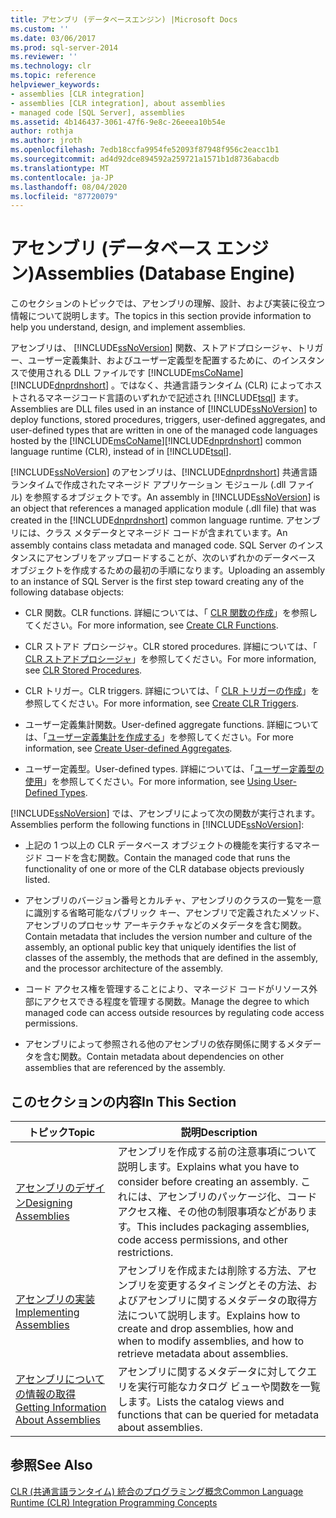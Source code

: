 ```yaml
---
title: アセンブリ (データベースエンジン) |Microsoft Docs
ms.custom: ''
ms.date: 03/06/2017
ms.prod: sql-server-2014
ms.reviewer: ''
ms.technology: clr
ms.topic: reference
helpviewer_keywords:
- assemblies [CLR integration]
- assemblies [CLR integration], about assemblies
- managed code [SQL Server], assemblies
ms.assetid: 4b146437-3061-47f6-9e8c-26eeea10b54e
author: rothja
ms.author: jroth
ms.openlocfilehash: 7edb18ccfa9954fe52093f87948f956c2eacc1b1
ms.sourcegitcommit: ad4d92dce894592a259721a1571b1d8736abacdb
ms.translationtype: MT
ms.contentlocale: ja-JP
ms.lasthandoff: 08/04/2020
ms.locfileid: "87720079"
---
```

# <a name="assemblies-database-engine"></a><span data-ttu-id="b1a67-102">アセンブリ (データベース エンジン)</span><span class="sxs-lookup"><span data-stu-id="b1a67-102">Assemblies (Database Engine)</span></span>
  <span data-ttu-id="b1a67-103">このセクションのトピックでは、アセンブリの理解、設計、および実装に役立つ情報について説明します。</span><span class="sxs-lookup"><span data-stu-id="b1a67-103">The topics in this section provide information to help you understand, design, and implement assemblies.</span></span>  
  
 <span data-ttu-id="b1a67-104">アセンブリは、 [!INCLUDE[ssNoVersion](../../../includes/ssnoversion-md.md)] 関数、ストアドプロシージャ、トリガー、ユーザー定義集計、およびユーザー定義型を配置するために、のインスタンスで使用される DLL ファイルです [!INCLUDE[msCoName](../../../includes/msconame-md.md)] [!INCLUDE[dnprdnshort](../../../includes/dnprdnshort-md.md)] 。ではなく、共通言語ランタイム (CLR) によってホストされるマネージコード言語のいずれかで記述され [!INCLUDE[tsql](../../../includes/tsql-md.md)] ます。</span><span class="sxs-lookup"><span data-stu-id="b1a67-104">Assemblies are DLL files used in an instance of [!INCLUDE[ssNoVersion](../../../includes/ssnoversion-md.md)] to deploy functions, stored procedures, triggers, user-defined aggregates, and user-defined types that are written in one of the managed code languages hosted by the [!INCLUDE[msCoName](../../../includes/msconame-md.md)][!INCLUDE[dnprdnshort](../../../includes/dnprdnshort-md.md)] common language runtime (CLR), instead of in [!INCLUDE[tsql](../../../includes/tsql-md.md)].</span></span>  
  
 <span data-ttu-id="b1a67-105">[!INCLUDE[ssNoVersion](../../../includes/ssnoversion-md.md)] のアセンブリは、[!INCLUDE[dnprdnshort](../../../includes/dnprdnshort-md.md)] 共通言語ランタイムで作成されたマネージド アプリケーション モジュール (.dll ファイル) を参照するオブジェクトです。</span><span class="sxs-lookup"><span data-stu-id="b1a67-105">An assembly in [!INCLUDE[ssNoVersion](../../../includes/ssnoversion-md.md)] is an object that references a managed application module (.dll file) that was created in the [!INCLUDE[dnprdnshort](../../../includes/dnprdnshort-md.md)] common language runtime.</span></span> <span data-ttu-id="b1a67-106">アセンブリには、クラス メタデータとマネージド コードが含まれています。</span><span class="sxs-lookup"><span data-stu-id="b1a67-106">An assembly contains class metadata and managed code.</span></span> <span data-ttu-id="b1a67-107">SQL Server のインスタンスにアセンブリをアップロードすることが、次のいずれかのデータベース オブジェクトを作成するための最初の手順になります。</span><span class="sxs-lookup"><span data-stu-id="b1a67-107">Uploading an assembly to an instance of SQL Server is the first step toward creating any of the following database objects:</span></span>  
  
-   <span data-ttu-id="b1a67-108">CLR 関数。</span><span class="sxs-lookup"><span data-stu-id="b1a67-108">CLR functions.</span></span> <span data-ttu-id="b1a67-109">詳細については、「 [CLR 関数の作成](../user-defined-functions/create-clr-functions.md)」を参照してください。</span><span class="sxs-lookup"><span data-stu-id="b1a67-109">For more information, see [Create CLR Functions](../user-defined-functions/create-clr-functions.md).</span></span>  
  
-   <span data-ttu-id="b1a67-110">CLR ストアド プロシージャ。</span><span class="sxs-lookup"><span data-stu-id="b1a67-110">CLR stored procedures.</span></span> <span data-ttu-id="b1a67-111">詳細については、「 [CLR ストアドプロシージャ](../../database-engine/dev-guide/clr-stored-procedures.md)」を参照してください。</span><span class="sxs-lookup"><span data-stu-id="b1a67-111">For more information, see [CLR Stored Procedures](../../database-engine/dev-guide/clr-stored-procedures.md).</span></span>  
  
-   <span data-ttu-id="b1a67-112">CLR トリガー。</span><span class="sxs-lookup"><span data-stu-id="b1a67-112">CLR triggers.</span></span> <span data-ttu-id="b1a67-113">詳細については、「 [CLR トリガーの作成](../triggers/create-clr-triggers.md)」を参照してください。</span><span class="sxs-lookup"><span data-stu-id="b1a67-113">For more information, see [Create CLR Triggers](../triggers/create-clr-triggers.md).</span></span>  
  
-   <span data-ttu-id="b1a67-114">ユーザー定義集計関数。</span><span class="sxs-lookup"><span data-stu-id="b1a67-114">User-defined aggregate functions.</span></span> <span data-ttu-id="b1a67-115">詳細については、「[ユーザー定義集計を作成する](../user-defined-functions/create-user-defined-aggregates.md)」を参照してください。</span><span class="sxs-lookup"><span data-stu-id="b1a67-115">For more information, see [Create User-defined Aggregates](../user-defined-functions/create-user-defined-aggregates.md).</span></span>  
  
-   <span data-ttu-id="b1a67-116">ユーザー定義型。</span><span class="sxs-lookup"><span data-stu-id="b1a67-116">User-defined types.</span></span> <span data-ttu-id="b1a67-117">詳細については、「[ユーザー定義型の使用](../native-client/features/using-user-defined-types.md)」を参照してください。</span><span class="sxs-lookup"><span data-stu-id="b1a67-117">For more information, see [Using User-Defined Types](../native-client/features/using-user-defined-types.md).</span></span>  
  
 <span data-ttu-id="b1a67-118">[!INCLUDE[ssNoVersion](../../../includes/ssnoversion-md.md)] では、アセンブリによって次の関数が実行されます。</span><span class="sxs-lookup"><span data-stu-id="b1a67-118">Assemblies perform the following functions in [!INCLUDE[ssNoVersion](../../../includes/ssnoversion-md.md)]:</span></span>  
  
-   <span data-ttu-id="b1a67-119">上記の 1 つ以上の CLR データベース オブジェクトの機能を実行するマネージド コードを含む関数。</span><span class="sxs-lookup"><span data-stu-id="b1a67-119">Contain the managed code that runs the functionality of one or more of the CLR database objects previously listed.</span></span>  
  
-   <span data-ttu-id="b1a67-120">アセンブリのバージョン番号とカルチャ、アセンブリのクラスの一覧を一意に識別する省略可能なパブリック キー、アセンブリで定義されたメソッド、アセンブリのプロセッサ アーキテクチャなどのメタデータを含む関数。</span><span class="sxs-lookup"><span data-stu-id="b1a67-120">Contain metadata that includes the version number and culture of the assembly, an optional public key that uniquely identifies the list of classes of the assembly, the methods that are defined in the assembly, and the processor architecture of the assembly.</span></span>  
  
-   <span data-ttu-id="b1a67-121">コード アクセス権を管理することにより、マネージド コードがリソース外部にアクセスできる程度を管理する関数。</span><span class="sxs-lookup"><span data-stu-id="b1a67-121">Manage the degree to which managed code can access outside resources by regulating code access permissions.</span></span>  
  
-   <span data-ttu-id="b1a67-122">アセンブリによって参照される他のアセンブリの依存関係に関するメタデータを含む関数。</span><span class="sxs-lookup"><span data-stu-id="b1a67-122">Contain metadata about dependencies on other assemblies that are referenced by the assembly.</span></span>  
  
## <a name="in-this-section"></a><span data-ttu-id="b1a67-123">このセクションの内容</span><span class="sxs-lookup"><span data-stu-id="b1a67-123">In This Section</span></span>  
  
|<span data-ttu-id="b1a67-124">トピック</span><span class="sxs-lookup"><span data-stu-id="b1a67-124">Topic</span></span>|<span data-ttu-id="b1a67-125">説明</span><span class="sxs-lookup"><span data-stu-id="b1a67-125">Description</span></span>|  
|-----------|-----------------|  
|[<span data-ttu-id="b1a67-126">アセンブリのデザイン</span><span class="sxs-lookup"><span data-stu-id="b1a67-126">Designing Assemblies</span></span>](assemblies-designing.md)|<span data-ttu-id="b1a67-127">アセンブリを作成する前の注意事項について説明します。</span><span class="sxs-lookup"><span data-stu-id="b1a67-127">Explains what you have to consider before creating an assembly.</span></span> <span data-ttu-id="b1a67-128">これには、アセンブリのパッケージ化、コード アクセス権、その他の制限事項などがあります。</span><span class="sxs-lookup"><span data-stu-id="b1a67-128">This includes packaging assemblies, code access permissions, and other restrictions.</span></span>|  
|[<span data-ttu-id="b1a67-129">アセンブリの実装</span><span class="sxs-lookup"><span data-stu-id="b1a67-129">Implementing Assemblies</span></span>](assemblies-implementing.md)|<span data-ttu-id="b1a67-130">アセンブリを作成または削除する方法、アセンブリを変更するタイミングとその方法、およびアセンブリに関するメタデータの取得方法について説明します。</span><span class="sxs-lookup"><span data-stu-id="b1a67-130">Explains how to create and drop assemblies, how and when to modify assemblies, and how to retrieve metadata about assemblies.</span></span>|  
|[<span data-ttu-id="b1a67-131">アセンブリについての情報の取得</span><span class="sxs-lookup"><span data-stu-id="b1a67-131">Getting Information About Assemblies</span></span>](assemblies-getting-information.md)|<span data-ttu-id="b1a67-132">アセンブリに関するメタデータに対してクエリを実行可能なカタログ ビューや関数を一覧します。</span><span class="sxs-lookup"><span data-stu-id="b1a67-132">Lists the catalog views and functions that can be queried for metadata about assemblies.</span></span>|  
  
## <a name="see-also"></a><span data-ttu-id="b1a67-133">参照</span><span class="sxs-lookup"><span data-stu-id="b1a67-133">See Also</span></span>  
 [<span data-ttu-id="b1a67-134">CLR &#40;共通言語ランタイム&#41; 統合のプログラミング概念</span><span class="sxs-lookup"><span data-stu-id="b1a67-134">Common Language Runtime &#40;CLR&#41; Integration Programming Concepts</span></span>](common-language-runtime-clr-integration-programming-concepts.md)  
  
  
